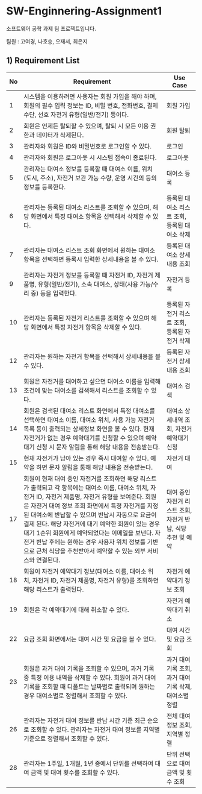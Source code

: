 # SW-Enginnering-Assignment1
소프트웨어 공학 과제 팀 프로젝트입니다.

팀원 : 고여경, 나호승, 오재서, 최은지


## 1) Requirement List

| No |         Requirement         | Use Case |
|----|-------------------------------|----------|
|1|시스템을 이용하려면 사용자는 회원 가입을 해야 하며, 회원의 필수 입력 정보는 ID, 비밀 번호, 전화번호, 결제 수단, 선호 자전거 유형(일반/전기) 등이다.|회원 가입|
|2|회원은 언제든 탈퇴할 수 있으며, 탈퇴 시 모든 이용 권한과 데이터가 삭제된다.|회원 탈퇴|
|3| 관리자와 회원은 ID와 비밀번호로 로그인할 수 있다. |로그인|
|4| 관리자와 회원은 로그아웃 시 시스템 접속이 종료된다. |로그아웃|
|5|관리자는 대여소 정보를 등록할 때 대여소 이름, 위치(도시, 주소), 자전거 보관 가능 수량, 운영 시간의 등의 정보를 등록한다.|대여소 등록|
|6|관리자는 등록된 대여소 리스트를 조회할 수 있으며, 해당 화면에서 특정 대여소 항목을 선택해서 삭제할 수 있다.|등록된 대여소 리스트 조회, 등록된 대여소 삭제|
|7|관리자는 대여소 리스트 조회 화면에서 원하는 대여소 항목을 선택하면 등록시 입력한 상세내용을 볼 수 있다.|등록된 대여소 상세내용 조회|
|9|관리자는 자전거 정보를 등록할 때 자전거 ID, 자전거 제품명, 유형(일반/전기), 소속 대여소, 상태(사용 가능/수리 중) 등을 입력한다.|자전거 등록|
|10|관리자는 등록된 자전거 리스트를 조회할 수 있으며 해당 화면에서 특정 자전거 항목을 삭제할 수 있다.|등록된 자전거 리스트 조회, 등록된 자전거 삭제|
|12|관리자는 원하는 자전거 항목을 선택해서 상세내용을 볼 수 있다.|등록된 자전거 상세내용 조회|
|13|회원은 자전거를 대여하고 싶으면 대여소 이름을 입력해 조건에 맞는 대여소를 검색해서 리스트를 조회할 수 있다.|대여소 검색|
|14|회원은 검색된 대여소 리스트 화면에서 특정 대여소를 선택하면 대여소 이름, 대여소 위치, 사용 가능 자전거 목록 등이 출력되는 상세정보 화면을 볼 수 있다. 현재 자전거가 없는 경우 예약대기를 신청할 수 있으며 예약대기 신청 시 문자 알림을 통해 해당 내용을 전송받는다.|대여소 상세내역 조회, 자전거 예약대기 신청|
|15|현재 자전거가 남아 있는 경우 즉시 대여할 수 있다. 예약을 하면 문자 알림을 통해 해당 내용을 전송받는다.|자전거 대여|
|17| 회원이 현재 대여 중인 자전거를 조회하면 해당 리스트가 출력되고 각 항목에는 대여소 이름, 대여소 위치, 자전거 ID, 자전거 제품명, 자전거 유형을 보여준다. 회원은 자전거 대여 정보 조회 화면에서 특정 자전거를 지정된 대여소에 반납할 수 있으며 반납시 자동으로 요금이 결제 된다. 해당 자전거에 대기 예약한 회원이 있는 경우 대기 1순위 회원에게 예약되었다는 이메일을 보낸다. 자전거 반납 후에는 원하는 경우 사용자 위치 정보를 기반으로 근처 식당을 추천받아서 예약할 수 있는 외부 서비스와 연결된다.|대여 중인 자전거 리스트 조회, 자전거 반납, 식당 추천 및 예약|
|18| 회원이 자전거 예약대기 정보(대여소 이름, 대여소 위치, 자전거 ID, 자전거 제품명, 자전거 유형)를 조회하면 해당 리스트가 출력된다. |자전거 예약대기 정보 조회|
|19| 회원은 각 예약대기에 대해 취소할 수 있다. |자전거 예약대기 취소|
|22|요금 조회 화면에서는 대여 시간 및 요금을 볼 수 있다.|대여 시간 및 요금 조회|
|23|회원은 과거 대여 기록을 조회할 수 있으며, 과거 기록 중 특정 이용 내역을 삭제할 수 있다. 회원이 과거 대여 기록을 조회할 때 디폴트는 날짜별로 출력되며 원하는 경우 대여소별로 정렬해서 조회할 수 있다.|과거 대여 기록 조회, 과거 대여 기록 삭제, 대여소별 정렬|
|26|관리자는 자전거 대여 정보를 반납 시간 기준 최근 순으로 조회할 수 있다. 관리자는 자전거 대여 정보를 지역별 기준으로 정렬해서 조회할 수 있다.|전체 대여 정보 조회, 지역별 정렬|
|28|관리자는 1주일, 1개월, 1년 중에서 단위를 선택하여 대여 금액 및 대여 횟수를 조회할 수 있다.|단위 선택으로 대여 금액 및 횟수 조회|
